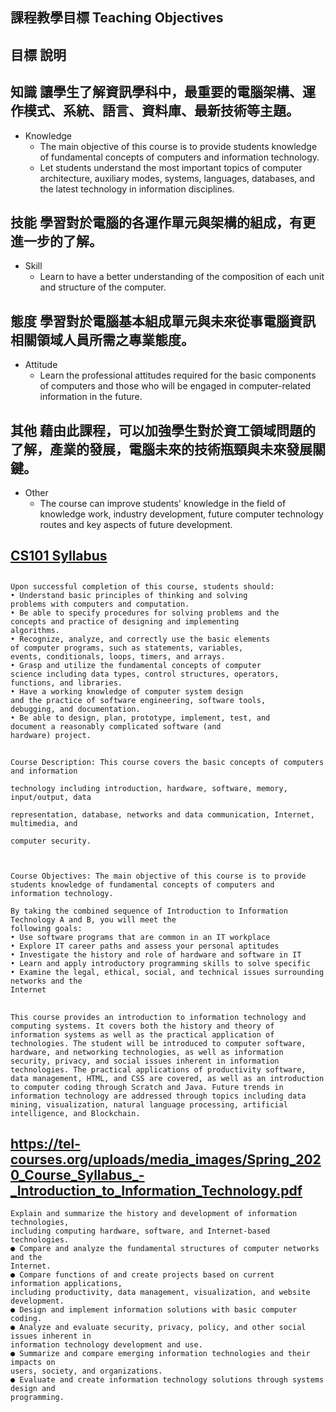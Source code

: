 ##  課程教學目標 Teaching Objectives

## 目標	說明
## 知識		讓學生了解資訊學科中，最重要的電腦架構、運作模式、系統、語言、資料庫、最新技術等主題。
- Knowledge	
  - The main objective of this course is to provide students knowledge of fundamental concepts of computers and information technology.
  - Let students understand the most important topics of computer architecture, auxiliary modes, systems, languages, databases, and the latest technology in information disciplines.

## 技能	學習對於電腦的各運作單元與架構的組成，有更進一步的了解。
- Skill	
  - Learn to have a better understanding of the composition of each unit and structure of the computer.

## 態度	學習對於電腦基本組成單元與未來從事電腦資訊相關領域人員所需之專業態度。
- Attitude	
  - Learn the professional attitudes required for the basic components of computers and those who will be engaged in computer-related information in the future.

## 其他	藉由此課程，可以加強學生對於資工領域問題的了解，產業的發展，電腦未來的技術瓶頸與未來發展關鍵。
- Other	
  - The course can improve students' knowledge in the field of knowledge work, industry development, future computer technology routes and key aspects of future development.

## [CS101 Syllabus](https://web.stanford.edu/class/cs101/syllabus.html)


##
```
Upon successful completion of this course, students should:
• Understand basic principles of thinking and solving
problems with computers and computation.
• Be able to specify procedures for solving problems and the
concepts and practice of designing and implementing
algorithms.
• Recognize, analyze, and correctly use the basic elements
of computer programs, such as statements, variables,
events, conditionals, loops, timers, and arrays.
• Grasp and utilize the fundamental concepts of computer
science including data types, control structures, operators,
functions, and libraries.
• Have a working knowledge of computer system design
and the practice of software engineering, software tools,
debugging, and documentation.
• Be able to design, plan, prototype, implement, test, and
document a reasonably complicated software (and
hardware) project.
```
##
```
Course Description: This course covers the basic concepts of computers and information

technology including introduction, hardware, software, memory, input/output, data

representation, database, networks and data communication, Internet, multimedia, and

computer security.



Course Objectives: The main objective of this course is to provide students knowledge of fundamental concepts of computers and information technology.
```

```
By taking the combined sequence of Introduction to Information Technology A and B, you will meet the
following goals:
• Use software programs that are common in an IT workplace
• Explore IT career paths and assess your personal aptitudes
• Investigate the history and role of hardware and software in IT
• Learn and apply introductory programming skills to solve specific
• Examine the legal, ethical, social, and technical issues surrounding networks and the
Internet 
```
##
```
This course provides an introduction to information technology and computing systems. It covers both the history and theory of information systems as well as the practical application of technologies. The student will be introduced to computer software, hardware, and networking technologies, as well as information security, privacy, and social issues inherent in information technologies. The practical applications of productivity software, data management, HTML, and CSS are covered, as well as an introduction to computer coding through Scratch and Java. Future trends in information technology are addressed through topics including data mining, visualization, natural language processing, artificial intelligence, and Blockchain.
```
## https://tel-courses.org/uploads/media_images/Spring_2020_Course_Syllabus_-_Introduction_to_Information_Technology.pdf

```
Explain and summarize the history and development of information technologies,
including computing hardware, software, and Internet-based technologies.
● Compare and analyze the fundamental structures of computer networks and the
Internet.
● Compare functions of and create projects based on current information applications,
including productivity, data management, visualization, and website development.
● Design and implement information solutions with basic computer coding.
● Analyze and evaluate security, privacy, policy, and other social issues inherent in
information technology development and use.
● Summarize and compare emerging information technologies and their impacts on
users, society, and organizations.
● Evaluate and create information technology solutions through systems design and
programming.

```
